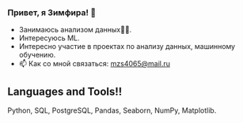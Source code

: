 ### Привет, я Зимфира! 👋
- Занимаюсь анализом данных:female_detective:.
- Интересуюсь ML.
- Интересно участие в проектах по анализу данных, машинному обучению. 
- 📫 Как со мной связаться: mzs4065@mail.ru
## Languages and Tools:bangbang:
Python,
SQL,
PostgreSQL,
Pandas,
Seaborn,
NumPy,
Matplotlib.
